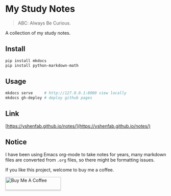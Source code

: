 # My Study Notes

> ABC: Always Be Curious.

A collection of my study notes.

## Install

```sh
pip install mkdocs
pip install python-markdown-math
```

## Usage

```sh
mkdocs serve     # http://127.0.0.1:8000 view locally
mkdocs gh-deploy # deploy github pages
```

## Link

[https://yshenfab.github.io/notes/](https://yshenfab.github.io/notes/)

## Notice

I have been using Emacs org-mode to take notes for years, many markdown files are
converted from `.org` files, so there might be formatting issues.

If you like this project, welcome to buy me a coffee.

<a href="https://www.buymeacoffee.com/yshenfab" target="_blank"><img src="https://www.buymeacoffee.com/assets/img/custom_images/orange_img.png" alt="Buy Me A Coffee" style="height: 41px !important;width: 174px !important;box-shadow: 0px 3px 2px 0px rgba(190, 190, 190, 0.5) !important;-webkit-box-shadow: 0px 3px 2px 0px rgba(190, 190, 190, 0.5) !important;" ></a>
